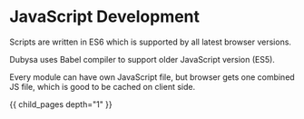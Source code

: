 # JavaScript Development #


Scripts are written in ES6 which is supported by all 
latest browser versions.

Dubysa uses Babel compiler to support older JavaScript version (ES5).

Every module can have own JavaScript file, but browser gets one combined JS file, which is good to be cached on client side.

<TODO how to write JS with Dubysa>


{{ child_pages depth="1" }}